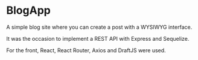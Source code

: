 # BlogApp

A simple blog site where you can create a post with a WYSIWYG interface.

It was the occasion to implement a REST API with Express and Sequelize.

For the front, React, React Router, Axios and DraftJS were used.
